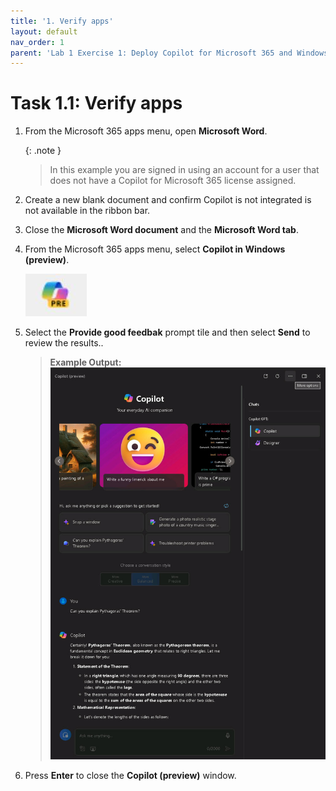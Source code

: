 ```yaml
---
title: '1. Verify apps'
layout: default
nav_order: 1
parent: 'Lab 1 Exercise 1: Deploy Copilot for Microsoft 365 and Windows Copilot'
---
```


# Task 1.1: Verify apps

1. From the Microsoft 365 apps menu, open **Microsoft Word**.

    {: .note } 
    > In this example you are signed in using an account for a user that does not have a Copilot for Microsoft 365 license assigned.

1. Create a new blank document and confirm Copilot is not integrated is not available in the ribbon bar.

1. Close the **Microsoft Word document** and the **Microsoft Word tab**.

1. From the Microsoft 365 apps menu, select **Copilot in Windows (preview)**.  
    
    ![CopilotinWindowsIcon.jpg](../media/Updates/CopilotinWindowsIcon.jpg)

1. Select the **Provide good feedbak** prompt tile and then select **Send** to review the results..


    >**Example Output:**
    ![b3.jpg](../media//lab1/b3.jpg)


1. Press **Enter** to close the **Copilot (preview)** window. 
